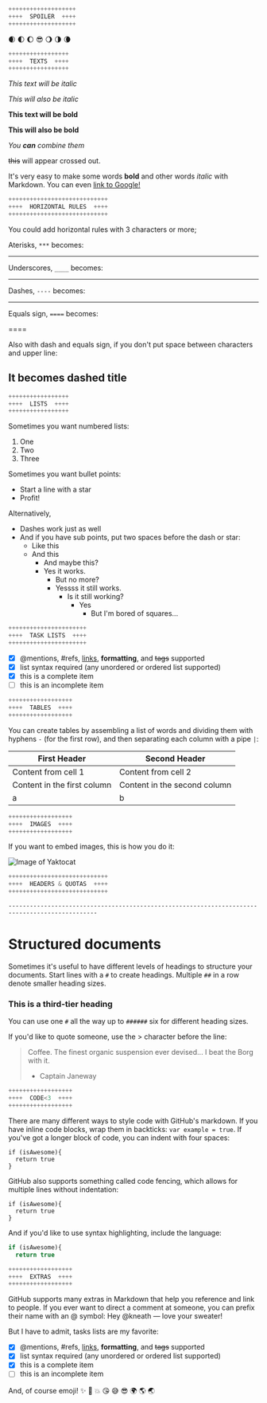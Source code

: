 ```javascript
+++++++++++++++++++
++++  SPOILER  ++++
+++++++++++++++++++
```
:waxing_crescent_moon:  :first_quarter_moon:  :waxing_gibbous_moon:  :sunglasses:  :waning_gibbous_moon:  :last_quarter_moon:  :waning_crescent_moon:

```javascript
+++++++++++++++++
++++  TEXTS  ++++
+++++++++++++++++
```

*This text will be italic*

_This will also be italic_

**This text will be bold**

__This will also be bold__

_You **can** combine them_

~~this~~ will appear crossed out.

It's very easy to make some words **bold** and other words *italic* with Markdown. You can even [link to Google!](http://google.com)
```javascript
++++++++++++++++++++++++++++
++++  HORIZONTAL RULES  ++++
++++++++++++++++++++++++++++
```
You could add horizontal rules with 3 characters or more;

Aterisks, `***` becomes:

***

Underscores, `____` becomes:

____

Dashes, `----` becomes:

----
Equals sign, `====` becomes:

====

Also with dash and equals sign, if you don't put space between characters and upper line:

It becomes dashed title
---

```javascript
+++++++++++++++++
++++  LISTS  ++++
+++++++++++++++++
```
Sometimes you want numbered lists:

1. One
2. Two
3. Three

Sometimes you want bullet points:

* Start a line with a star
* Profit!

Alternatively,

- Dashes work just as well
- And if you have sub points, put two spaces before the dash or star:
  - Like this
  - And this
    - And maybe this?
    - Yes it works.
      - But no more?
      - Yessss it still works.
        - Is it still working?
          - Yes
            - But I'm bored of squares...
  
```javascript
++++++++++++++++++++++
++++  TASK LISTS  ++++
++++++++++++++++++++++
```
- [x] @mentions, #refs, [links](), **formatting**, and <del>tags</del> supported
- [x] list syntax required (any unordered or ordered list supported)
- [x] this is a complete item
- [ ] this is an incomplete item

```javascript
++++++++++++++++++
++++  TABLES  ++++
++++++++++++++++++
```
You can create tables by assembling a list of words and dividing them with hyphens `-` (for the first row), and then separating each column with a pipe `|`:

First Header | Second Header
------------ | -------------
Content from cell 1 | Content from cell 2
Content in the first column | Content in the second column
a | b

```javascript
++++++++++++++++++
++++  IMAGES  ++++
++++++++++++++++++
```
If you want to embed images, this is how you do it:

![Image of Yaktocat](https://octodex.github.com/images/yaktocat.png)

```javascript
++++++++++++++++++++++++++++
++++  HEADERS & QUOTAS  ++++
++++++++++++++++++++++++++++
```
```-----------------------------------------------------------------------------------------------```

# Structured documents

Sometimes it's useful to have different levels of headings to structure your documents. Start lines with a `#` to create headings. Multiple `##` in a row denote smaller heading sizes.

### This is a third-tier heading

You can use one `#` all the way up to `######` six for different heading sizes.

If you'd like to quote someone, use the > character before the line:

> Coffee. The finest organic suspension ever devised... I beat the Borg with it.
> - Captain Janeway

```javascript
++++++++++++++++++
++++  CODE<3  ++++
++++++++++++++++++
```

There are many different ways to style code with GitHub's markdown. If you have inline code blocks, wrap them in backticks: `var example = true`.  If you've got a longer block of code, you can indent with four spaces:

    if (isAwesome){
      return true
    }

GitHub also supports something called code fencing, which allows for multiple lines without indentation:

```
if (isAwesome){
  return true
}
```

And if you'd like to use syntax highlighting, include the language:

```javascript
if (isAwesome){
  return true
```

```javascript
++++++++++++++++++
++++  EXTRAS  ++++
++++++++++++++++++
```
 
GitHub supports many extras in Markdown that help you reference and link to people. If you ever want to direct a comment at someone, you can prefix their name with an @ symbol: Hey @kneath — love your sweater!

But I have to admit, tasks lists are my favorite:

- [x] @mentions, #refs, [links](), **formatting**, and <del>tags</del> supported
- [x] list syntax required (any unordered or ordered list supported)
- [x] this is a complete item
- [ ] this is an incomplete item

And, of course emoji! :sparkles: :camel: :boom: :kissing_heart: :sweat_smile: :sunglasses: :earth_africa: :earth_americas: :earth_asia:
